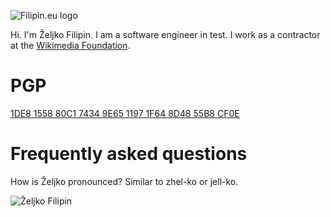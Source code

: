 ![Filipin.eu logo](https://filipin.eu/assets/filipin.png)

Hi. I'm Željko Filipin. I am a software engineer in test. I work as a contractor at the [Wikimedia Foundation](https://wikimediafoundation.org/).

# PGP

[1DE8 1558 80C1 7434 9E65 1197 1F64 8D48 55B8 CF0E](https://filipin.eu/assets/pgp.asc)

# Frequently asked questions

How is Željko pronounced? Similar to zhel-ko or jell-ko.

![Željko Filipin](https://filipin.eu/assets/zeljko_240_240.jpg)
